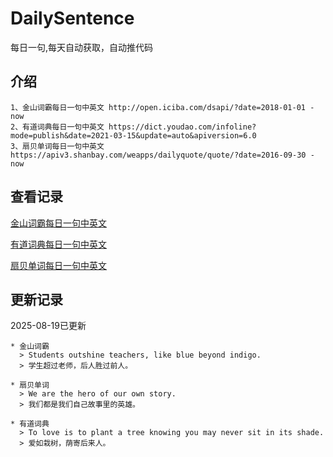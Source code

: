 # DailySentence

每日一句,每天自动获取，自动推代码

## 介绍

```
1、金山词霸每日一句中英文 http://open.iciba.com/dsapi/?date=2018-01-01 - now
2、有道词典每日一句中英文 https://dict.youdao.com/infoline?mode=publish&date=2021-03-15&update=auto&apiversion=6.0
3、扇贝单词每日一句中英文 https://apiv3.shanbay.com/weapps/dailyquote/quote/?date=2016-09-30 - now
```

## 查看记录

[金山词霸每日一句中英文](./data/iciba/)

[有道词典每日一句中英文](./data/youdao/)

[扇贝单词每日一句中英文](./data/shanbay/)

## 更新记录
2025-08-19已更新 
```
* 金山词霸
  > Students outshine teachers, like blue beyond indigo.​
  > 学生超过老师，后人胜过前人。

* 扇贝单词
  > We are the hero of our own story.
  > 我们都是我们自己故事里的英雄。

* 有道词典
  > To love is to plant a tree knowing you may never sit in its shade.
  > 爱如栽树，荫寄后来人。

```
